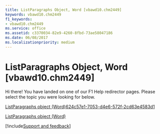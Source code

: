 ```yaml
---
title: ListParagraphs Object, Word [vbawd10.chm2449]
keywords: vbawd10.chm2449
f1_keywords:
- vbawd10.chm2449
ms.service: office
ms.assetid: c3370034-82e9-4260-8fbd-73ae58047186
ms.date: 06/08/2017
ms.localizationpriority: medium
---
```



# ListParagraphs Object, Word [vbawd10.chm2449]

Hi there! You have landed on one of our F1 Help redirector pages. Please select the topic you were looking for below.

[ListParagraphs object (Word)624c57e1-7053-d4e6-572f-2cd63e4583d1](https://msdn.microsoft.com/library/624c57e1-7053-d4e6-572f-2cd63e4583d1%28Office.15%29.aspx)

[ListParagraphs object (Word)](https://msdn.microsoft.com/library/759c510b-bca1-0b4b-005c-5a3783dd8e96%28Office.15%29.aspx)

[!include[Support and feedback](~/includes/feedback-boilerplate.md)]
